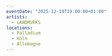 ```yaml
---
eventDate: "2025-12-19T19:00:00+01:00"
artists:
  - LANDMVRKS
locations:
  - Palladium
  - Köln
  - Allemagne
---
```

